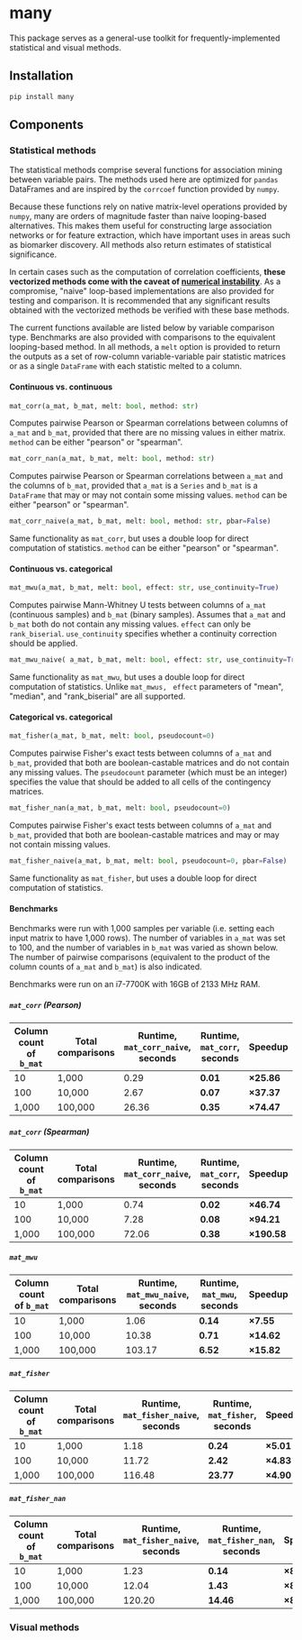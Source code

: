 # many

This package serves as a general-use toolkit for frequently-implemented statistical and visual methods.

## Installation

```bash
pip install many
```

## Components

### Statistical methods

The statistical methods comprise several functions for association mining between variable pairs. The methods used here are optimized for `pandas` DataFrames and are inspired by the `corrcoef` function provided by `numpy`.

Because these functions rely on native matrix-level operations provided by `numpy`, many are orders of magnitude faster than naive looping-based alternatives. This makes them useful for constructing large association networks or for feature extraction, which have important uses in areas such as biomarker discovery. All methods also return estimates of statistical significance.

In certain cases such as the computation of correlation coefficients, **these vectorized methods come with the caveat of [numerical instability](https://stats.stackexchange.com/questions/94056/instability-of-one-pass-algorithm-for-correlation-coefficient)**. As a compromise, "naive" loop-based implementations are also provided for testing and comparison. It is recommended that any significant results obtained with the vectorized methods be verified with these base methods.

The current functions available are listed below by variable comparison type. Benchmarks are also provided with comparisons to the equivalent looping-based method. In all methods, a `melt` option is provided to return the outputs as a set of row-column variable-variable pair statistic matrices or as a single `DataFrame` with each statistic melted to a column.

#### Continuous vs. continuous

```python
mat_corr(a_mat, b_mat, melt: bool, method: str)
```

Computes pairwise Pearson or Spearman correlations between columns of `a_mat` and `b_mat`, provided that there are no missing values in either matrix. `method` can be either "pearson" or "spearman".

```python
mat_corr_nan(a_mat, b_mat, melt: bool, method: str)
```

Computes pairwise Pearson or Spearman correlations between `a_mat` and the columns of `b_mat`, provided that `a_mat` is a `Series` and `b_mat` is a `DataFrame` that may or may not contain some missing values. `method` can be either "pearson" or "spearman".

```python
mat_corr_naive(a_mat, b_mat, melt: bool, method: str, pbar=False)
```

Same functionality as `mat_corr`, but uses a double loop for direct computation of statistics. `method` can be either "pearson" or "spearman".

#### Continuous vs. categorical

```python
mat_mwu(a_mat, b_mat, melt: bool, effect: str, use_continuity=True)
```

Computes pairwise Mann-Whitney U tests between columns of `a_mat` (continuous samples) and `b_mat` (binary samples). Assumes that `a_mat` and `b_mat` both do not contain any missing values. `effect` can only be `rank_biserial`. `use_continuity` specifies whether a continuity correction should be applied.

```python
mat_mwu_naive( a_mat, b_mat, melt: bool, effect: str, use_continuity=True, pbar=False)
```

Same functionality as `mat_mwu`, but uses a double loop for direct computation of statistics. Unlike `mat_mwus, ` `effect` parameters of "mean", "median", and "rank_biserial" are all supported.

#### Categorical vs. categorical

```python
mat_fisher(a_mat, b_mat, melt: bool, pseudocount=0)
```

Computes pairwise Fisher's exact tests between columns of `a_mat` and `b_mat`, provided that both are boolean-castable matrices and do not contain any missing values. The `pseudocount` parameter (which must be an integer) specifies the value that should be added to all cells of the contingency matrices.

```python
mat_fisher_nan(a_mat, b_mat, melt: bool, pseudocount=0)
```

Computes pairwise Fisher's exact tests between columns of `a_mat` and `b_mat`, provided that both are boolean-castable matrices and may or may not contain missing values.

```python
mat_fisher_naive(a_mat, b_mat, melt: bool, pseudocount=0, pbar=False)
```

Same functionality as `mat_fisher`, but uses a double loop for direct computation of statistics.

#### Benchmarks

Benchmarks were run with 1,000 samples per variable (i.e. setting each input matrix to have 1,000 rows). The number of variables in `a_mat` was set to 100, and the number of variables in `b_mat` was varied as shown below. The number of pairwise comparisons (equivalent to the product of the column counts of `a_mat` and `b_mat`) is also indicated.

Benchmarks were run on an i7-7700K with 16GB of 2133 MHz RAM.

##### `mat_corr` (Pearson)

| Column count of `b_mat` | Total comparisons | Runtime, `mat_corr_naive`, seconds | Runtime, `mat_corr`, seconds | Speedup    |
| ----------------------- | ----------------- | ---------------------------------- | ---------------------------- | ---------- |
| 10                      | 1,000             | 0.29                               | **0.01**                     | **×25.86** |
| 100                     | 10,000            | 2.67                               | **0.07**                     | **×37.37** |
| 1,000                   | 100,000           | 26.36                              | **0.35**                     | **×74.47** |

##### `mat_corr` (Spearman)

| Column count of `b_mat` | Total comparisons | Runtime, `mat_corr_naive`, seconds | Runtime, `mat_corr`, seconds | Speedup     |
| ----------------------- | ----------------- | ---------------------------------- | ---------------------------- | ----------- |
| 10                      | 1,000             | 0.74                               | **0.02**                     | **×46.74**  |
| 100                     | 10,000            | 7.28                               | **0.08**                     | **×94.21**  |
| 1,000                   | 100,000           | 72.06                              | **0.38**                     | **×190.58** |

##### `mat_mwu`

| Column count of `b_mat` | Total comparisons | Runtime, `mat_mwu_naive`, seconds | Runtime, `mat_mwu`, seconds | Speedup    |
| ----------------------- | ----------------- | --------------------------------- | --------------------------- | ---------- |
| 10                      | 1,000             | 1.06                              | **0.14**                    | **×7.55**  |
| 100                     | 10,000            | 10.38                             | **0.71**                    | **×14.62** |
| 1,000                   | 100,000           | 103.17                            | **6.52**                    | **×15.82** |

##### `mat_fisher`

| Column count of `b_mat` | Total comparisons | Runtime, `mat_fisher_naive`, seconds | Runtime, `mat_fisher`, seconds | Speedup   |
| ----------------------- | ----------------- | ------------------------------------ | ------------------------------ | --------- |
| 10                      | 1,000             | 1.18                                 | **0.24**                       | **×5.01** |
| 100                     | 10,000            | 11.72                                | **2.42**                       | **×4.83** |
| 1,000                   | 100,000           | 116.48                               | **23.77**                      | **×4.90** |

##### `mat_fisher_nan`

| Column count of `b_mat` | Total comparisons | Runtime, `mat_fisher_naive`, seconds | Runtime, `mat_fisher_nan`, seconds | Speedup   |
| ----------------------- | ----------------- | ------------------------------------ | ---------------------------------- | --------- |
| 10                      | 1,000             | 1.23                                 | **0.14**                           | **×8.56** |
| 100                     | 10,000            | 12.04                                | **1.43**                           | **×8.40** |
| 1,000                   | 100,000           | 120.20                               | **14.46**                          | **×8.31** |

### Visual methods

